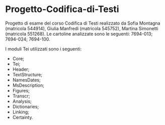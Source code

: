 # Progetto-Codifica-di-Testi
Progetto di esame del corso Codifica di Testi realizzato da Sofia Montagna (matricola 544914), Giulia Manfredi (matricola 545752), Martina Simonetti (matricola 551268).
Le cartoline analizzate sono le seguenti: 7694-013; 7694-024; 7694-100. 

I moduli Tei utilizzati sono i seguenti:
- Core;
- Tei;
- Header;
- TextStructure;
- NamesDates;
- MsDescription;
- Figures;
- Transcr;
- Analysis;
- Dictionaries;
- Linking;
- Certainty.
